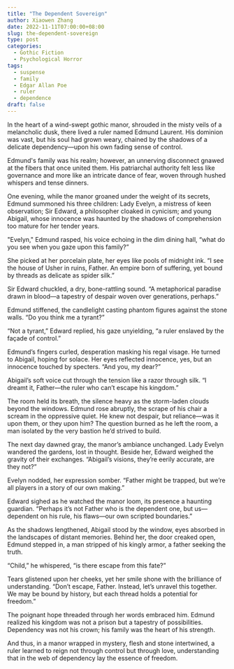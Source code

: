 ```yaml
---
title: "The Dependent Sovereign"
author: Xiaowen Zhang
date: 2022-11-11T07:00:00+08:00
slug: the-dependent-sovereign
type: post
categories:
  - Gothic Fiction
  - Psychological Horror
tags:
  - suspense
  - family
  - Edgar Allan Poe
  - ruler
  - dependence
draft: false
---
```


In the heart of a wind-swept gothic manor, shrouded in the misty veils of a melancholic dusk, there lived a ruler named Edmund Laurent. His dominion was vast, but his soul had grown weary, chained by the shadows of a delicate dependency—upon his own fading sense of control.

Edmund's family was his realm; however, an unnerving disconnect gnawed at the fibers that once united them. His patriarchal authority felt less like governance and more like an intricate dance of fear, woven through hushed whispers and tense dinners.

One evening, while the manor groaned under the weight of its secrets, Edmund summoned his three children: Lady Evelyn, a mistress of keen observation; Sir Edward, a philosopher cloaked in cynicism; and young Abigail, whose innocence was haunted by the shadows of comprehension too mature for her tender years.

"Evelyn," Edmund rasped, his voice echoing in the dim dining hall, “what do you see when you gaze upon this family?”

She picked at her porcelain plate, her eyes like pools of midnight ink. “I see the house of Usher in ruins, Father. An empire born of suffering, yet bound by threads as delicate as spider silk.”

Sir Edward chuckled, a dry, bone-rattling sound. “A metaphorical paradise drawn in blood—a tapestry of despair woven over generations, perhaps.”

Edmund stiffened, the candlelight casting phantom figures against the stone walls. “Do you think me a tyrant?”

“Not a tyrant,” Edward replied, his gaze unyielding, “a ruler enslaved by the façade of control.”

Edmund’s fingers curled, desperation masking his regal visage. He turned to Abigail, hoping for solace. Her eyes reflected innocence, yes, but an innocence touched by specters. “And you, my dear?”

Abigail’s soft voice cut through the tension like a razor through silk. “I dreamt it, Father—the ruler who can’t escape his kingdom.”

The room held its breath, the silence heavy as the storm-laden clouds beyond the windows. Edmund rose abruptly, the scrape of his chair a scream in the oppressive quiet. He knew not despair, but reliance—was it upon them, or they upon him? The question burned as he left the room, a man isolated by the very bastion he’d strived to build.

The next day dawned gray, the manor’s ambiance unchanged. Lady Evelyn wandered the gardens, lost in thought. Beside her, Edward weighed the gravity of their exchanges. “Abigail’s visions, they’re eerily accurate, are they not?”

Evelyn nodded, her expression somber. “Father might be trapped, but we’re all players in a story of our own making.”

Edward sighed as he watched the manor loom, its presence a haunting guardian. “Perhaps it’s not Father who is the dependent one, but us—dependent on his rule, his flaws—our own scripted boundaries.”

As the shadows lengthened, Abigail stood by the window, eyes absorbed in the landscapes of distant memories. Behind her, the door creaked open, Edmund stepped in, a man stripped of his kingly armor, a father seeking the truth.

“Child,” he whispered, “is there escape from this fate?”

Tears glistened upon her cheeks, yet her smile shone with the brilliance of understanding. “Don’t escape, Father. Instead, let’s unravel this together. We may be bound by history, but each thread holds a potential for freedom.”

The poignant hope threaded through her words embraced him. Edmund realized his kingdom was not a prison but a tapestry of possibilities. Dependency was not his crown; his family was the heart of his strength.

And thus, in a manor wrapped in mystery, flesh and stone intertwined, a ruler learned to reign not through control but through love, understanding that in the web of dependency lay the essence of freedom.
